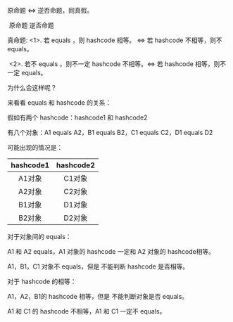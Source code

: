 

原命题 <=> 逆否命题，同真假。

​                         原命题                                                        逆否命题

真命题:   <1>. 若 equals ，则 hashcode 相等。 <=> 若 hashcode 不相等，则不 equals。

​               <2>. 若不 equals ，则不一定 hashcode 不相等。<=> 若 hashcode 相等，则不一定 equals。





为什么会这样呢？

来看看 equals 和 hashcode 的关系：

假如有两个 hashcode：hashcode1 和 hashcode2

有八个对象：A1 equals A2，B1 equals B2，C1 equals C2，D1 equals D2

可能出现的情况是：

| hashcode1 | hashcode2 |
| :-------: | :-------: |
|  A1对象   |  C1对象   |
|  A2对象   |  C2对象   |
|  B1对象   |  D1对象   |
|  B2对象   |  D2对象   |

对于对象间的 equals：

A1 和 A2 equals，A1 对象的 hashcode 一定和 A2 对象的 hashcode相等。

A1，B1，C1 对象不 equals，但是 不能判断 hashcode 是否相等。



对于 hashcode 的相等：

A1，A2，B1的 hashcode 相等，但是 不能判断对象是否 equals。

A1 和 C1 的 hashcode 不相等，A1 和 C1 一定不 equals。

